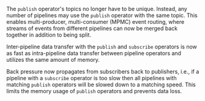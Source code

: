The `publish` operator's topics no longer have to be unique. Instead, any number
of pipelines may use the `publish` operator with the same topic. This enables
multi-producer, multi-consumer (MPMC) event routing, where streams of events
from different pipelines can now be merged back together in addition to being
split.

Inter-pipeline data transfer with the `publish` and `subscribe` operators is now
as fast as intra-pipeline data transfer between pipeline operators and utilizes
the same amount of memory.

Back pressure now propagates from subscribers back to publishers, i.e., if a
pipeline with a `subscribe` operator is too slow then all pipelines with
matching `publish` operators will be slowed down to a matching speed. This
limits the memory usage of `publish` operators and prevents data loss.
